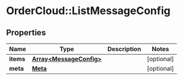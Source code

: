 # OrderCloud::ListMessageConfig

## Properties
Name | Type | Description | Notes
------------ | ------------- | ------------- | -------------
**items** | [**Array&lt;MessageConfig&gt;**](MessageConfig.md) |  | [optional] 
**meta** | [**Meta**](Meta.md) |  | [optional] 



